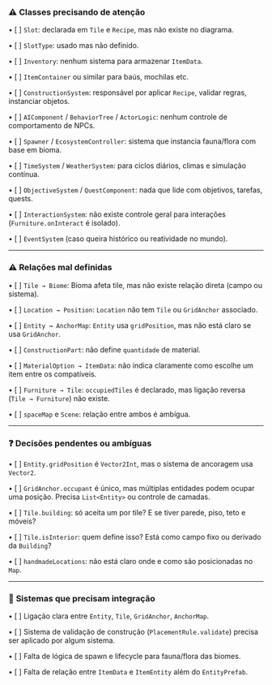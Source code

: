 ### ⚠️ **Classes precisando de atenção**

• [ ] ``Slot``: declarada em ``Tile`` e ``Recipe``, mas não existe no diagrama.

• [ ] ``SlotType``: usado mas não definido.

• [ ] ``Inventory``: nenhum sistema para armazenar ``ItemData``.

• [ ] ``ItemContainer`` ou similar para baús, mochilas etc.

• [ ] ``ConstructionSystem``: responsável por aplicar ``Recipe``, validar regras, instanciar objetos.

• [ ] ``AIComponent`` / ``BehaviorTree`` / ``ActorLogic``: nenhum controle de comportamento de NPCs.

• [ ] ``Spawner`` / ``EcosystemController``: sistema que instancia fauna/flora com base em bioma.

• [ ] ``TimeSystem`` / ``WeatherSystem``: para ciclos diários, climas e simulação contínua.

• [ ] ``ObjectiveSystem`` / ``QuestComponent``: nada que lide com objetivos, tarefas, quests.

• [ ] ``InteractionSystem``: não existe controle geral para interações (``Furniture.onInteract`` é isolado).

• [ ] ``EventSystem`` (caso queira histórico ou reatividade no mundo).

---
### ⚠️ **Relações mal definidas**

• [ ] ``Tile → Biome``: Bioma afeta tile, mas não existe relação direta (campo ou sistema).

• [ ] ``Location → Position``: ``Location`` não tem ``Tile`` ou ``GridAnchor`` associado.

• [ ] ``Entity → AnchorMap``: ``Entity`` usa ``gridPosition``, mas não está claro se usa ``GridAnchor``.

• [ ] ``ConstructionPart``: não define ``quantidade`` de material.

• [ ] ``MaterialOption → ItemData``: não indica claramente como escolhe um item entre os compatíveis.

• [ ] ``Furniture → Tile``: ``occupiedTiles`` é declarado, mas ligação reversa (``Tile → Furniture``) não existe.

• [ ] ``spaceMap`` e ``Scene``: relação entre ambos é ambígua.

---
### ❓ **Decisões pendentes ou ambíguas**

• [ ] ``Entity.gridPosition`` é ``Vector2Int``, mas o sistema de ancoragem usa ``Vector2``.

• [ ] ``GridAnchor.occupant`` é único, mas múltiplas entidades podem ocupar uma posição. Precisa ``List<Entity>`` ou controle de camadas.

• [ ] ``Tile.building``: só aceita um por tile? E se tiver parede, piso, teto e móveis?

• [ ] ``Tile.isInterior``: quem define isso? Está como campo fixo ou derivado da ``Building``?

• [ ] ``handmadeLocations``: não está claro onde e como são posicionadas no ``Map``.

---
### 🔁 **Sistemas que precisam integração**

• [ ] Ligação clara entre ``Entity``, ``Tile``, ``GridAnchor``, ``AnchorMap``.

• [ ] Sistema de validação de construção (``PlacementRule.validate``) precisa ser aplicado por algum sistema.

• [ ] Falta de lógica de spawn e lifecycle para fauna/flora das biomes.

• [ ] Falta de relação entre ``ItemData`` e ``ItemEntity`` além do ``EntityPrefab``.
